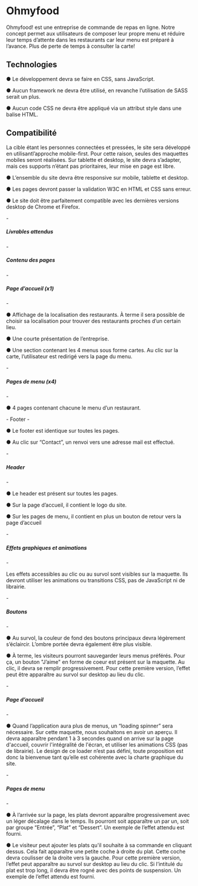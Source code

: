 # Ohmyfood


<p>Ohmyfood! est une entreprise de commande de repas en ligne. 
Notre concept permet aux utilisateurs de composer leur propre menu
et réduire leur temps d’attente dans les restaurants car leur menu
est préparé à l’avance. 
Plus de perte de temps à consulter la carte!</p>

Technologies
-
<p>● Le développement devra se faire en CSS, sans JavaScript.</p>
<p>● Aucun framework ne devra être utilisé, en revanche  l’utilisation de SASS serait un plus.</p>
<p>● Aucun code CSS ne devra être appliqué via un attribut style
dans une balise HTML.</p>

Compatibilité
-
<p>La cible étant les personnes connectées et pressées, le site
sera développé en utilisantl’approche mobile-first. Pour cette raison, seules des maquettes mobiles seront réalisées. Sur tablette et desktop, le site devra s’adapter, mais ces supports n’étant pas prioritaires, leur mise en page est libre.</p>
<p>● L’ensemble du site devra être responsive sur mobile, tablette et desktop.</p>
<p>● Les pages devront passer la validation W3C en HTML et CSS sans erreur.</p>
<p>● Le site doit être parfaitement compatible avec les dernières
versions desktop de Chrome et Firefox.</p>
-
<h5>Livrables attendus</h5>
-
<h5>Contenu des pages</h5>
-
<h5>Page d’accueil (x1)</h5>
-
<p>● Affichage de la localisation des restaurants. À terme il sera possible
 de choisir sa localisation pour trouver des restaurants proches
 d’un certain lieu.</p>
<p>● Une courte présentation de l’entreprise.</p>
<p>● Une section contenant les 4 menus sous forme cartes. Au clic sur la carte, l’utilisateur est redirigé vers la page du menu.</p>
-
<h5>Pages de menu (x4)</h5>
-
<p>● 4 pages contenant chacune le menu d’un restaurant.</p>
-
Footer
-
<p>● Le footer est identique sur toutes les pages.</p>
<p>● Au clic sur “Contact”, un renvoi vers une adresse mail est effectué.</p>
-
<h5>Header</h5>
-
<p>● Le header est présent sur toutes les pages.</p>
<p>● Sur la page d’accueil, il contient le logo du site.</p>
<p>● Sur les pages de menu, il contient en plus un bouton de retour vers la page d’accueil</p>
-
<h5>Effets graphiques et animations</h5>
-
<p>Les effets accessibles au clic ou au survol sont visibles sur la maquette. Ils devront utiliser les animations ou transitions CSS, pas de JavaScript ni de librairie.</p>
-
<h5>Boutons</h5>
-
<p>● Au survol, la couleur de fond des boutons principaux devra légèrement s’éclaircir. L’ombre portée devra également être plus visible.</p>
<p>● À terme, les visiteurs pourront sauvegarder leurs menus préférés. Pour ça, un bouton "J’aime" en forme de coeur est présent sur la maquette. Au clic, il devra se remplir progressivement. Pour cette première version, l’effet peut être apparaître au survol sur desktop au lieu du clic.</p>
-
<h5>Page d’accueil</h5>
-
<p>● Quand l’application aura plus de menus, un “loading spinner” sera nécessaire. Sur cette maquette, nous souhaitons en avoir un aperçu. Il devra apparaître pendant 1 à 3 secondes quand on arrive sur la page d'accueil, couvrir l'intégralité de l'écran, et utiliser les animations CSS (pas de librairie). Le design de ce loader n’est pas défini, toute proposition est donc la bienvenue tant qu’elle est cohérente avec la charte graphique du site.</p>
-
<h5>Pages de menu</h5>
-
<p>● À l’arrivée sur la page, les plats devront apparaître progressivement avec un léger décalage dans le temps. Ils pourront soit apparaître un par un, soit par groupe “Entrée”, “Plat” et “Dessert”. Un exemple de l’effet attendu est fourni.</p>
<p>● Le visiteur peut ajouter les plats qu'il souhaite à sa commande en cliquant dessus. Cela fait apparaître une petite coche à droite du plat. Cette coche devra coulisser de la droite vers la gauche. Pour cette première version, l’effet peut apparaître au survol sur desktop au lieu du clic. Si l’intitulé du plat est trop long, il devra être rogné avec des points de suspension. Un exemple de l’effet attendu est fourni.</p>